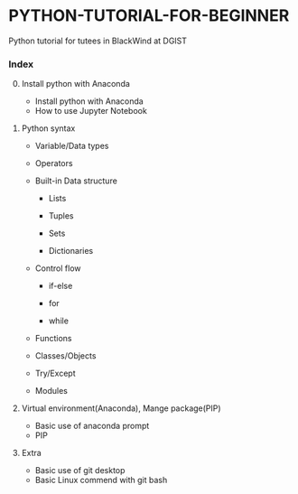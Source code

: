 # PYTHON-TUTORIAL-FOR-BEGINNER
Python tutorial for tutees in BlackWind at DGIST

### Index

0. Install python with Anaconda
   - Install python with Anaconda
   - How to use Jupyter Notebook



1. Python syntax

   - Variable/Data types

   - Operators

   - Built-in Data structure

     + Lists

     + Tuples

     + Sets

     + Dictionaries

   - Control flow

     + if-else

     + for

     + while

   - Functions

   - Classes/Objects

   - Try/Except

   - Modules



2. Virtual environment(Anaconda), Mange package(PIP)
   * Basic use of anaconda prompt
   * PIP 



3. Extra
   - Basic use of git desktop
   - Basic Linux commend with git bash




